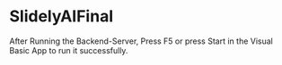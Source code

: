 # SlidelyAIFinal

After Running the Backend-Server, Press F5 or press Start in the Visual Basic App to run it successfully.
